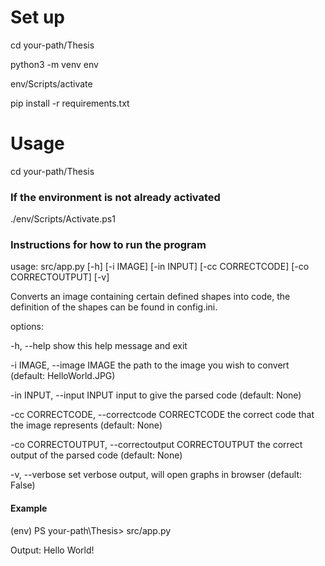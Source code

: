 # Set up
cd your-path/Thesis

python3 -m venv env

env/Scripts/activate

pip install -r requirements.txt

# Usage
cd your-path/Thesis

### If the environment is not already activated
./env/Scripts/Activate.ps1

### Instructions for how to run the program
usage: src/app.py [-h] [-i IMAGE] [-in INPUT] [-cc CORRECTCODE] [-co CORRECTOUTPUT] [-v]

Converts an image containing certain defined shapes into code, the definition of the shapes can be found in config.ini.

options:

  -h, --help            show this help message and exit
  
  -i IMAGE, --image IMAGE
                        the path to the image you wish to convert (default: HelloWorld.JPG)
                        
  -in INPUT, --input INPUT
                        input to give the parsed code (default: None)
                        
  -cc CORRECTCODE, --correctcode CORRECTCODE
                        the correct code that the image represents (default: None)
                        
  -co CORRECTOUTPUT, --correctoutput CORRECTOUTPUT
                        the correct output of the parsed code (default: None)
                        
  -v, --verbose         set verbose output, will open graphs in browser (default: False)

#### Example
(env) PS your-path\Thesis> src/app.py

Output: Hello World!